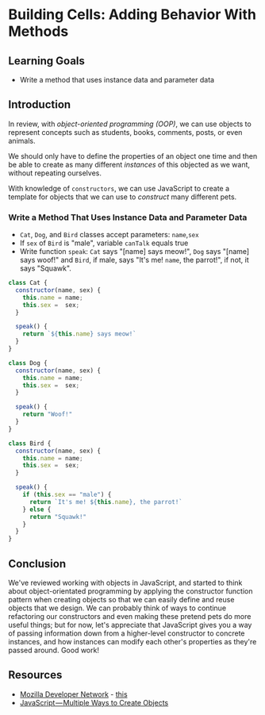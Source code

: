 # Building Cells: Adding Behavior With Methods

## Learning Goals

- Write a method that uses instance data and parameter data

## Introduction

In review, with _object-oriented programming (OOP)_, we can use objects to
represent concepts such as students, books, comments, posts, or even animals.

We should only have to define the properties of an object one time and then
be able to create as many different _instances_ of this objected as we want,
without repeating ourselves.

With knowledge of `constructors`, we can use JavaScript to create a template for
objects that we can use to _construct_ many different pets.

### Write a Method That Uses Instance Data and Parameter Data

- `Cat`, `Dog`, and `Bird` classes accept parameters: `name`,`sex`
- If `sex` of `Bird` is "male", variable `canTalk` equals true
- Write function `speak`: `Cat` says "[name] says meow!", `Dog` says "[name]
says woof!" and `Bird`, if male,
says "It's me! `name`, the parrot!", if not, it says "Squawk".

```js
class Cat {
  constructor(name, sex) {
    this.name = name;
    this.sex =  sex;
  }

  speak() {
    return `${this.name} says meow!`
  }
}

class Dog {
  constructor(name, sex) {
    this.name = name;
    this.sex =  sex;
  }

  speak() {
    return "Woof!"
  }
}

class Bird {
  constructor(name, sex) {
    this.name = name;
    this.sex =  sex;
  }

  speak() {
    if (this.sex == "male") {
      return `It's me! ${this.name}, the parrot!`
    } else {
      return "Squawk!"
    }
  }
}
```

## Conclusion

We've reviewed working with objects in JavaScript, and started to think about
object-orientated programming by applying the constructor function pattern when
creating objects so that we can easily define and reuse objects that we design.
We can probably think of ways to continue refactoring our constructors and even
making these pretend pets do more useful things; but for now, let's appreciate
that JavaScript gives you a way of passing information down from a higher-level
constructor to concrete instances, and how instances can modify each other's
properties as they're passed around. Good work!

## Resources

* [Mozilla Developer Network](https://developer.mozilla.org/en-US/docs/Web/JavaScript/Reference/Operators/this) - [this](https://developer.mozilla.org/en-US/docs/Web/JavaScript/Reference/Operators/this)
* [JavaScript — Multiple Ways to Create Objects](https://codeburst.io/various-ways-to-create-javascript-object-9563c6887a47)
